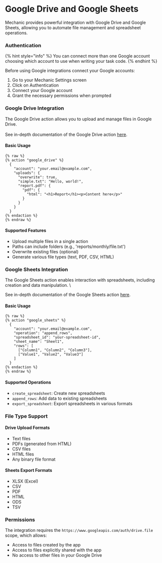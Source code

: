 # Google Drive and Google Sheets

Mechanic provides powerful integration with Google Drive and Google Sheets, allowing you to automate file management and spreadsheet operations.

### Authentication

{% hint style="info" %}
You can connect more than one Google account choosing which account to use when writing your task code.
{% endhint %}

Before using Google integrations connect your Google accounts:

1. Go to your Mechanic Settings screen
2. Click on Authentication
3. Connect your Google account
4. Grant the necessary permissions when prompted

### Google Drive Integration

The Google Drive action allows you to upload and manage files in Google Drive.\
\
See in-depth documentation of the Google Drive action [here](../../core/actions/google-drive.md).

#### Basic Usage

```liquid
{% raw %}
{% action "google_drive" %}
  {
    "account": "your.email@example.com",
    "uploads": {
      "overwrite": true,
      "simple.txt": "Hello, world!",
      "report.pdf": {
        "pdf": {
          "html": "<h1>Report</h1><p>Content here</p>"
        }
      }
    }
  }
{% endaction %}
{% endraw %}
```

#### Supported Features

* Upload multiple files in a single action
* Paths can include folders (e.g., 'reports/monthly/file.txt')
* Overwrite existing files (optional)
* Generate various file types (text, PDF, CSV, HTML)

### Google Sheets Integration

The Google Sheets action enables interaction with spreadsheets, including creation and data manipulation. \


See in-depth documentation of the Google Sheets action [here](../../core/actions/google-sheets.md).

#### Basic Usage

```liquid
{% raw %}
{% action "google_sheets" %}
  {
    "account": "your.email@example.com",
    "operation": "append_rows",
    "spreadsheet_id": "your-spreadsheet-id",
    "sheet_name": "Sheet1",
    "rows": [
      ["Column1", "Column2", "Column3"],
      ["Value1", "Value2", "Value3"]
    ]
  }
{% endaction %}
{% endraw %}
```

#### Supported Operations

* `create_spreadsheet`: Create new spreadsheets
* `append_rows`: Add data to existing spreadsheets
* `export_spreadsheet`: Export spreadsheets in various formats

### File Type Support

#### Drive Upload Formats

* Text files
* PDFs (generated from HTML)
* CSV files
* HTML files
* Any binary file format

#### Sheets Export Formats

* XLSX (Excel)
* CSV
* PDF
* HTML
* ODS
* TSV

### Permissions

The integration requires the `https://www.googleapis.com/auth/drive.file` scope, which allows:

* Access to files created by the app
* Access to files explicitly shared with the app
* No access to other files in your Google Drive

